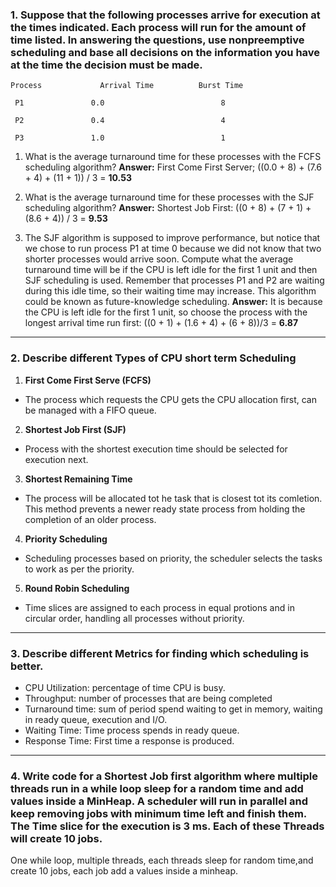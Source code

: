 ### 1. Suppose that the following processes arrive for execution at the times indicated. Each process will run for the amount of time listed. In answering the questions, use nonpreemptive scheduling and base all decisions on the information you have at the time the decision must be made.

    Process             Arrival Time          Burst Time

     P1               0.0                          8

     P2               0.4                          4

     P3               1.0                          1

   1. What is the average turnaround time for these processes with the FCFS scheduling algorithm?
   **Answer:**
   First Come First Server;
   ((0.0 + 8) + (7.6 + 4) + (11 + 1)) / 3 = **10.53**


   2. What is the average turnaround time for these processes with the SJF scheduling algorithm?
   **Answer:**
   Shortest Job First:
   ((0 + 8) + (7 + 1) + (8.6 + 4)) / 3 = **9.53** 


   3.  The SJF algorithm is supposed to improve performance, but notice that we chose to run process P1 at time 0 because we did not know that two shorter processes would arrive soon. Compute what the average turnaround time will be if the CPU is left idle for the first 1 unit and then SJF scheduling is used. Remember that processes P1 and P2 are waiting during this idle time, so their waiting time may increase. This algorithm could be known as future-knowledge scheduling.
   **Answer:**
   It is because the CPU is left idle for the first 1 unit, so choose the process with the longest arrival time run first:
   ((0 + 1) + (1.6 + 4) + (6 + 8))/3 = **6.87**




---
### 2. Describe different Types of CPU short term Scheduling 
1. **First Come First Serve (FCFS)**
*  The process which requests the CPU gets the CPU allocation first, can be managed with a FIFO queue.

2. **Shortest Job First (SJF)**
* Process with the shortest execution time should be selected for execution next.
   
3. **Shortest Remaining Time**
* The process will be allocated tot he task that is closest tot its comletion. This method prevents a newer ready state process from holding the completion of an older process.
   
4. **Priority Scheduling**
* Scheduling processes based on priority, the scheduler selects the tasks to work as per the priority.
   
5. **Round Robin Scheduling**
*  Time slices are assigned to each process in equal protions and in circular order, handling all processes without priority.

---

### 3. Describe different Metrics for finding which scheduling is better.
* CPU Utilization: percentage of time CPU is busy.
* Throughput: number of processes that are being completed
* Turnaround time: sum of period spend waiting to get in memory, waiting in ready queue, execution and I/O.
* Waiting Time: Time process spends in ready queue.
* Response Time: First time a response is produced.

---
### 4. Write code for a Shortest Job first algorithm where multiple threads run in a while loop sleep for a random time and add values inside a MinHeap. A scheduler will run in parallel and keep removing jobs with minimum time left and finish them. The Time slice for the execution is 3 ms. Each of these Threads will create 10 jobs.

One while loop, multiple threads, each threads sleep for random time,and create 10 jobs, each job add a values inside a minheap.

